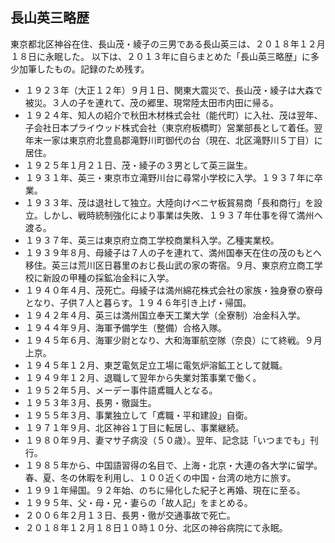 ## 長山英三略歴

東京都北区神谷在住、長山茂・綾子の三男である長山英三は、２０１８年１２月１８日に永眠した。
以下は、２０１３年に自らまとめた「長山英三略歴」に多少加筆したもの。記録のため残す。

- １９２３年（大正１２年）９月１日、関東大震災で、長山茂・綾子は大森で被災。３人の子を連れて、茂の郷里、現常陸太田市内田に帰る。
- １９２４年、知人の紹介で秋田木材株式会社（能代町）に入社、茂は翌年、子会社日本プライウッド株式会社（東京府板橋町）営業部長として着任。翌年末一家は東京府北豊島郡滝野川町御代の台（現在、北区滝野川５丁目）に居住。
- １９２５年１月２１日、茂・綾子の３男として英三誕生。
- １９３１年、英三・東京市立滝野川台に尋常小学校に入学。１９３７年に卒業。
- １９３３年、茂は退社して独立。大陸向けベニヤ板貿易商「長和商行」を設立。しかし、戦時統制強化により事業は失敗、１９３７年仕事を得て満州へ渡る。
- １９３７年、英三は東京府立商工学校商業科入学。乙種実業校。
- １９３９年８月、母綾子は７人の子を連れて、満州国奉天在住の茂のもとへ移住。英三は荒川区日暮里のおじ長山武の家の寄宿。９月、東京府立商工学校に新設の甲種の採鉱冶金科に入学。
- １９４０年４月、茂死亡。母綾子は満州綿花株式会社の家族・独身寮の寮母となり、子供７人と暮らす。１９４６年引き上げ・帰国。
- １９４２年４月、英三は満州国立奉天工業大学（全寮制）冶金科入学。
- １９４４年９月、海軍予備学生（整備）合格入隊。
- １９４５年６月、海軍少尉となり、大和海軍航空隊（奈良）にて終戦。９月上京。
- １９４５年１２月、東芝電気足立工場に電気炉溶鉱工として就職。
- １９４９年１２月、退職して翌年から失業対策事業で働く。
- １９５２年５月、メーデー事件語鳶職人となる。
- １９５３年３月、長男・徹誕生。
- １９５５年３月、事業独立して「鳶職・平和建設」自衛。
- １９７１年９月、北区神谷１丁目に転居し、事業継続。
- １９８０年９月、妻マサ子病没（５０歳）。翌年、記念誌「いつまでも」刊行。
- １９８５年から、中国語習得の名目で、上海・北京・大連の各大学に留学。春、夏、冬の休暇を利用し、１００近くの中国・台湾の地方に旅す。
- １９９１年帰国。９２年始、のちに帰化した紀子と再婚、現在に至る。
- １９９５年、父・母・兄・妻らの「故人記」をまとめる。
- ２００６年２月１３日、長男・徹が交通事故で死亡。
- ２０１８年１２月１８日１０時１０分、北区の神谷病院にて永眠。
